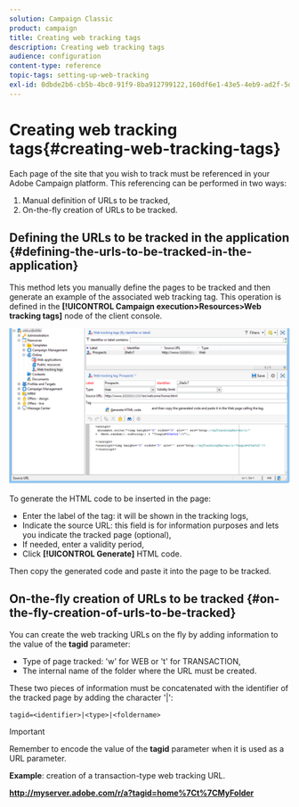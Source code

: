 ```yaml
---
solution: Campaign Classic
product: campaign
title: Creating web tracking tags
description: Creating web tracking tags
audience: configuration
content-type: reference
topic-tags: setting-up-web-tracking
exl-id: 0dbde2b6-cb5b-4bc0-91f9-8ba912799122,160df6e1-43e5-4eb9-ad2f-5db444e314ea
---
```

# Creating web tracking tags{#creating-web-tracking-tags}

Each page of the site that you wish to track must be referenced in your Adobe Campaign platform. This referencing can be performed in two ways:

1. Manual definition of URLs to be tracked,
1. On-the-fly creation of URLs to be tracked.

## Defining the URLs to be tracked in the application {#defining-the-urls-to-be-tracked-in-the-application}

This method lets you manually define the pages to be tracked and then generate an example of the associated web tracking tag. This operation is defined in the **[!UICONTROL Campaign execution>Resources>Web tracking tags]** node of the client console.

![](assets/d_ncs_integration_webtracking_screen.png)

To generate the HTML code to be inserted in the page:

* Enter the label of the tag: it will be shown in the tracking logs,
* Indicate the source URL: this field is for information purposes and lets you indicate the tracked page (optional),
* If needed, enter a validity period,
* Click **[!UICONTROL Generate]** HTML code.

Then copy the generated code and paste it into the page to be tracked.

## On-the-fly creation of URLs to be tracked {#on-the-fly-creation-of-urls-to-be-tracked}

You can create the web tracking URLs on the fly by adding information to the value of the **tagid** parameter:

* Type of page tracked: 'w' for WEB or 't' for TRANSACTION,
* The internal name of the folder where the URL must be created.

These two pieces of information must be concatenated with the identifier of the tracked page by adding the character '|':

```
tagid=<identifier>|<type>|<foldername>
```

>[!IMPORTANT]
>
>Remember to encode the value of the **tagid** parameter when it is used as a URL parameter.

**Example**: creation of a transaction-type web tracking URL.

**http://myserver.adobe.com/r/a?tagid=home%7Ct%7CMyFolder**
